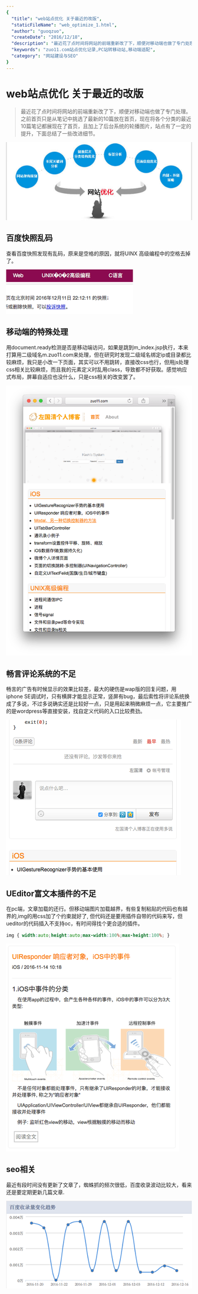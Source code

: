 ```yaml
---
{
  "title": "web站点优化 关于最近的改版",
  "staticFileName": "web_optimize_1.html",
  "author": "guoqzuo",
  "createDate": "2016/12/18",
  "description": "最近花了点时间将网站的前端重新改了下，顺便对移动端也做了专门处理。之前首页只是从笔记中挑选了最新的10篇放在首页，现在将各个分类的最近10篇笔记都展现在了首页，且加上了后台系统的轮播图片，站点有了一定的提升，下面总结了一些改进细节。",
  "keywords": "zuo11.com站点优化记录,PC站转移动站,移动端适配",
  "category": "网站建设与SEO"
}
---
```


# web站点优化 关于最近的改版

> 最近花了点时间将网站的前端重新改了下，顺便对移动端也做了专门处理。之前首页只是从笔记中挑选了最新的10篇放在首页，现在将各个分类的最近10篇笔记都展现在了首页，且加上了后台系统的轮播图片，站点有了一定的提升，下面总结了一些改进细节。

![web_optimize_1](../../../images/blog/web/web_optimize_1.jpg)

## 百度快照乱码
查看百度快照发现有乱码，原来是空格的原因，就将UINX 高级编程中的空格去掉了。

![web_optimize_2](../../../images/blog/web/web_optimize_2.png)

## 移动端的特殊处理
用document.ready检测是否是移动端访问，如果是跳到m_index.jsp执行，本来打算用二级域名m.zuo11.com来处理，但在研究时发现二级域名绑定ip或目录都比较麻烦，我只是小改一下页面，其实可以不用跳转，直接改css也行，但用js处理css相关比较麻烦，而且我的元素定义时乱用class，导致都不好获取。感觉响应式布局，屏幕自适应也没什么，只是css相关的改变罢了。

![web_optimize_3](../../../images/blog/web/web_optimize_3.png)

## 畅言评论系统的不足
畅言的广告有时候显示的效果比较差，最大的硬伤是wap版的回复问题，用iphone SE调试时，只有横屏才能显示正常，竖屏有bug，最后索性将评论系统换成了多说，不过多说确实还是比较好一点，只是用起来稍微麻烦一点，它主要推广的是wordpress等直接安装，找自定义代码的入口比较费劲。

![web_optimize_4](../../../images/blog/web/web_optimize_4.png)

## UEditor富文本插件的不足
在pc端，文章加载的还行。但移动端图片加载越界，有些复制粘贴的代码也有越界的,img的用css加了个约束就好了, 但代码还是要用插件自带的代码来写，但ueditor的代码插入不支持oc，有时间得找个更合适的插件。 
```css
img { width:auto;height:auto;max-width:100%;max-height:100%; }
```

![web_optimize_5](../../../images/blog/web/web_optimize_5.png)

## seo相关
最近有段时间没有更新了文章了，蜘蛛抓的频次很低，百度收录波动比较大，看来还是要定期更新几篇文章.

![web_optimize_6](../../../images/blog/web/web_optimize_6.png)

